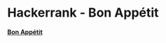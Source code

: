 # Hackerrank - Bon Appétit
<a href="https://www.hackerrank.com/challenges/bon-appetit/problem"><strong>Bon Appétit</strong></a>
